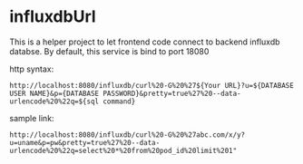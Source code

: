 # influxdbUrl

This is a helper project to let frontend code connect to backend influxdb databse.
By default, this service is bind to port 18080

http syntax:
```
http://localhost:8080/influxdb/curl%20-G%20%27${Your URL}?u=${DATABASE USER NAME}&p={DATABASE PASSWORD}&pretty=true%27%20--data-urlencode%20%22q=${sql command}
```

sample link:
```
http://localhost:8080/influxdb/curl%20-G%20%27abc.com/x/y?u=uname&p=pw&pretty=true%27%20--data-urlencode%20%22q=select%20*%20from%20pod_id%20limit%201"
```